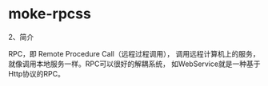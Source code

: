 # moke-rpcss


2、简介

RPC，即 Remote Procedure Call（远程过程调用），
调用远程计算机上的服务，就像调用本地服务一样。RPC可以很好的解耦系统，
如WebService就是一种基于Http协议的RPC。




